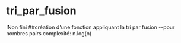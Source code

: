# tri_par_fusion
!Non fini
##création d'une fonction appliquant la tri par fusion
--pour nombres pairs
complexité: n.log(n)
